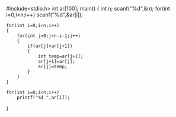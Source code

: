 #include<stdio.h>
int ar[100];
main()
{
    int n;
    scanf("%d",&n);
    for(int i=0;i<n;i++)
        scanf("%d",&ar[i]);

    for(int i=0;i<n;i++)
    {
        for(int j=0;j<n-i-1;j++)
        {
            if(ar[j]>ar[j+1])
            {
                int temp=ar[j+1];
                ar[j+1]=ar[j];
                ar[j]=temp;
            }
        }
    }

    for(int i=0;i<n;i++)
        printf("%d ",ar[i]);

}
